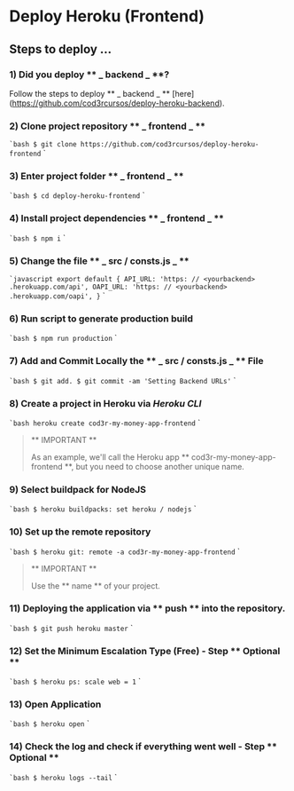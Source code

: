 
# Deploy Heroku (Frontend)

## Steps to deploy ...

### 1) Did you deploy ** _ backend _ **?

Follow the steps to deploy ** _ backend _ ** [here] (https://github.com/cod3rcursos/deploy-heroku-backend).

### 2) Clone project repository ** _ frontend _ **

`` `bash
$ git clone https://github.com/cod3rcursos/deploy-heroku-frontend
`` `

### 3) Enter project folder ** _ frontend _ **

`` `bash
$ cd deploy-heroku-frontend
`` `

### 4) Install project dependencies ** _ frontend _ **

`` `bash
$ npm i
`` `

### 5) Change the file ** _ src / consts.js _ **

`` `javascript
export default {
    API_URL: 'https: // <yourbackend> .herokuapp.com/api',
    OAPI_URL: 'https: // <yourbackend> .herokuapp.com/oapi',
}
`` `

### 6) Run script to generate production build

`` `bash
$ npm run production
`` `

### 7) Add and Commit Locally the ** _ src / consts.js _ ** File

`` `bash
$ git add.
$ git commit -am 'Setting Backend URLs'
`` `

### 8) Create a project in Heroku via _Heroku CLI_

`` `bash
heroku create cod3r-my-money-app-frontend
`` `

> ** IMPORTANT **
>
> As an example, we'll call the Heroku app ** cod3r-my-money-app-frontend **, but you need to choose another unique name.

### 9) Select buildpack for NodeJS

`` `bash
$ heroku buildpacks: set heroku / nodejs
`` `

### 10) Set up the remote repository

`` `bash
$ heroku git: remote -a cod3r-my-money-app-frontend
`` `

> ** IMPORTANT **
>
> Use the ** name ** of your project.

### 11) Deploying the application via ** push ** into the repository.

`` `bash
$ git push heroku master
`` `

### 12) Set the Minimum Escalation Type (Free) - Step ** Optional **

`` `bash
$ heroku ps: scale web = 1
`` `

### 13) Open Application

`` `bash
$ heroku open
`` `

### 14) Check the log and check if everything went well - Step ** Optional **

`` `bash
$ heroku logs --tail
`` `
